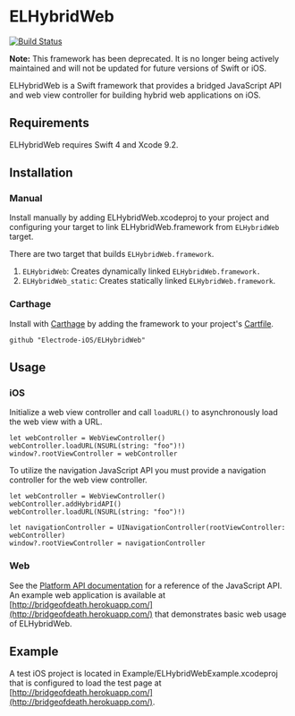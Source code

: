 # ELHybridWeb 

[![Build Status](https://travis-ci.org/Electrode-iOS/ELHybridWeb.svg?branch=master)](https://travis-ci.org/Electrode-iOS/ELHybridWeb)

**Note:** This framework has been deprecated. It is no longer being actively maintained and will not be updated for future versions of Swift or iOS.

ELHybridWeb is a Swift framework that provides a bridged JavaScript API and web view controller for building hybrid web applications on iOS.

## Requirements

ELHybridWeb requires Swift 4 and Xcode 9.2.

## Installation

### Manual

Install manually by adding ELHybridWeb.xcodeproj to your project and configuring your target to link ELHybridWeb.framework from `ELHybridWeb` target.

There are two target that builds `ELHybridWeb.framework`.
1. `ELHybridWeb`: Creates dynamically linked `ELHybridWeb.framework.`
2. `ELHybridWeb_static`: Creates statically linked `ELHybridWeb.framework`.

### Carthage

Install with [Carthage](https://github.com/Carthage/Carthage) by adding the framework to your project's [Cartfile](https://github.com/Carthage/Carthage/blob/master/Documentation/Artifacts.md#cartfile).

```
github "Electrode-iOS/ELHybridWeb"
```

## Usage

### iOS

Initialize a web view controller and call `loadURL()` to asynchronously load the web view with a URL. 

```
let webController = WebViewController()
webController.loadURL(NSURL(string: "foo")!)
window?.rootViewController = webController
```

To utilize the navigation JavaScript API you must provide a navigation controller for the web view controller.

```
let webController = WebViewController()
webController.addHybridAPI()
webController.loadURL(NSURL(string: "foo")!)

let navigationController = UINavigationController(rootViewController: webController)
window?.rootViewController = navigationController
```

### Web

See the [Platform API documentation](platformAPI.md) for a reference of the JavaScript API. An example web application is available at [http://bridgeofdeath.herokuapp.com/](http://bridgeofdeath.herokuapp.com/) that demonstrates basic web usage of ELHybridWeb.

## Example

A test iOS project is located in Example/ELHybridWebExample.xcodeproj that is configured to load the test page at [http://bridgeofdeath.herokuapp.com/](http://bridgeofdeath.herokuapp.com/).
